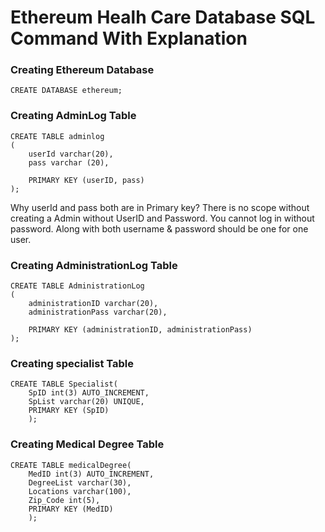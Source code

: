 # Ethereum Healh Care Database SQL Command With Explanation

### Creating Ethereum Database
```mysql
CREATE DATABASE ethereum;
```

### Creating AdminLog Table
```mysql
CREATE TABLE adminlog
(
    userId varchar(20),
    pass varchar (20),
    
    PRIMARY KEY (userID, pass)
);
````
Why userId and pass both are in Primary key?
There is no scope without creating a Admin without UserID and Password. 
You cannot log in without password. Along with both username & password should be one for one user. 

### Creating AdministrationLog Table
```mysql
CREATE TABLE AdministrationLog
(
    administrationID varchar(20),
    administrationPass varchar(20),
    
    PRIMARY KEY (administrationID, administrationPass)
);
````
### Creating specialist Table
```mysql
CREATE TABLE Specialist(
    SpID int(3) AUTO_INCREMENT,
    SpList varchar(20) UNIQUE,
    PRIMARY KEY (SpID)
    );
````

### Creating Medical Degree Table
```mysql
CREATE TABLE medicalDegree(
    MedID int(3) AUTO_INCREMENT,
    DegreeList varchar(30),
    Locations varchar(100),
    Zip_Code int(5),
    PRIMARY KEY (MedID)
    );
````
